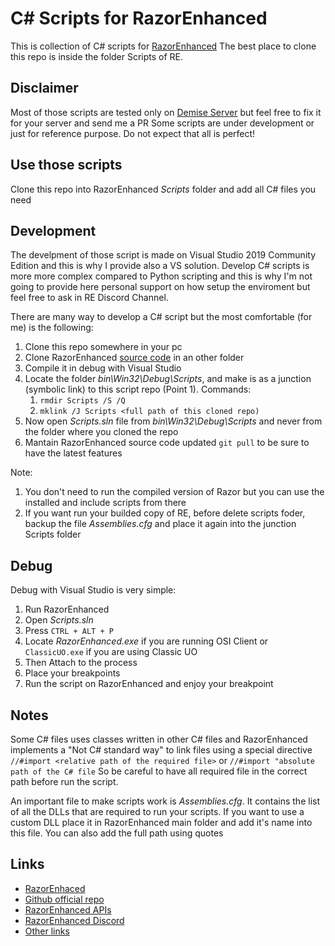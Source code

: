 # C# Scripts for RazorEnhanced

This is collection of C# scripts for [RazorEnhanced](http://razorenhanced.net/)
The best place to clone this repo is inside the folder Scripts of RE.

## Disclaimer

Most of those scripts are tested only on [Demise Server](https://www.uogdemise.com/) but feel free to fix it for your server and send me a PR
Some scripts are under development or just for reference purpose. Do not expect that all is perfect!

## Use those scripts

Clone this repo into RazorEnhanced _Scripts_ folder and add all C# files you need

## Development

The develpment of those script is made on Visual Studio 2019 Community Edition and this is why I provide also a VS solution.
Develop C# scripts is more more complex compared to Python scripting and this is why I'm not going to provide here personal support on how setup the enviroment but feel free to ask in RE Discord Channel.

There are many way to develop a C# script but the most comfortable (for me) is the following: 

1. Clone this repo somewhere in your pc
2. Clone RazorEnhanced [source code](https://github.com/RazorEnhanced/RazorEnhanced) in an other folder
3. Compile it in debug with Visual Studio 
4. Locate the folder _bin\Win32\Debug\Scripts_, and make is as a junction (symbolic link) to this script repo (Point 1). Commands:
      1. `rmdir Scripts /S /Q`
      2. `mklink /J Scripts <full path of this cloned repo)`
5. Now open _Scripts.sln_ file from _bin\Win32\Debug\Scripts_ and never from the folder where you cloned the repo
6. Mantain RazorEnhanced source code updated `git pull` to be sure to have the latest features 

Note: 
1. You don't need to run the compiled version of Razor but you can use the installed and include scripts from there
2. If you want run your builded copy of RE, before delete scripts foder, backup the file _Assemblies.cfg_ and place it again into the junction Scripts folder

## Debug

Debug with Visual Studio is very simple:

1. Run RazorEnhanced
2. Open _Scripts.sln_
3. Press `CTRL + ALT + P`
4. Locate _RazorEnhanced.exe_ if you are running OSI Client or `ClassicUO.exe` if you are using Classic UO
5. Then Attach to the process
6. Place your breakpoints
7. Run the script on RazorEnhanced and enjoy your breakpoint

## Notes

Some C# files uses classes written in other C# files and RazorEnhanced implements a "Not C# standard way" to link files using a special directive
`//#import <relative path of the required file>` or `//#import "absolute path of the C# file`
So be careful to have all required file in the correct path before run the script.

An important file to make scripts work is _Assemblies.cfg_. It contains the list of all the DLLs that are required to run your scripts.
If you want to use a custom DLL place it in RazorEnhanced main folder and add it's name into this file. You can also add the full path using quotes


## Links

* [RazorEnhaced](https://razorenhanced.net/)
* [Github official repo](https://github.com/RazorEnhanced/RazorEnhanced)
* [RazorEnhanced APIs](https://razorenhanced.github.io/doc/api/)
* [RazorEnhanced Discord](https://github.com/RazorEnhanced/awesome-razor-enhanced)
* [Other links](https://github.com/RazorEnhanced/awesome-razor-enhanced)

